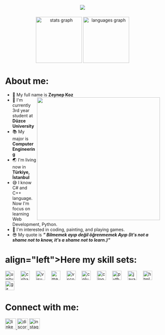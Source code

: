 <p align="center">
  <a href="https://github.com/fairyland0926"><img src="https://readme-typing-svg.herokuapp.com/?lines=Welcome%20to%20my%20github%20account;I'm%20Zeynep;I'm%20Computer%20Engineering%20Student;Always%20learning%20new%20things&font=Pacifico&center=true&width=650&height=120&color=ffffff&vCenter=true&size=45%22"></a>
</p>

###

<div align="center">
  <img src="https://github-readme-stats.vercel.app/api?username=nepatiess&hide_title=false&hide_rank=false&show_icons=true&include_all_commits=true&count_private=true&disable_animations=false&theme=github_dark&locale=en&hide_border=true" height="150" alt="stats graph"  />
  <img src="https://github-readme-stats.vercel.app/api/top-langs?username=nepatiess&locale=en&hide_title=false&layout=compact&card_width=320&langs_count=5&theme=github_dark&hide_border=true" height="150" alt="languages graph"  />
</div>

###
<h1 align="left">About me:</h1>

- 🥰 My full name is **Zeynep Koz** <img src="https://i0.wp.com/www.printmag.com/wp-content/uploads/2021/02/4cbe8d_f1ed2800a49649848102c68fc5a66e53mv2.gif?resize=476%2C280&ssl=1" width="400" align="right"/>
- :school: I'm currently 3rd year student at **Düzce University**
- :books: My major is **Computer Engineering**
- :earth_asia: I'm living now in **Türkiye, İstanbul**
- :sweat_smile: I know C# and C++ language. Now I'm focus on learning Web Development, Python.
- :monocle_face: I'm interested in coding, painting, and playing games.
- :sunglasses: My quote is ***" Bilmemek ayıp değil öğrenmemek Ayıp (It's not a shame not to know, it's a shame not to learn.)"*** 
###

<h1> align="left">Here my skill sets: </h1> 
<div align="left">
  <img src="https://cdn.jsdelivr.net/gh/devicons/devicon/icons/unity/unity-original.svg" height="30" alt="unity logo"  />
  <img width="12" />
  <img src="https://cdn.jsdelivr.net/gh/devicons/devicon/icons/csharp/csharp-original.svg" height="30" alt="csharp logo"  />
  <img width="12" />
  <img src="https://cdn.jsdelivr.net/gh/devicons/devicon/icons/visualstudio/visualstudio-plain.svg" height="30" alt="visualstudio logo"  />
  <img width="12" />
  <img src="https://cdn.jsdelivr.net/gh/devicons/devicon/icons/maya/maya-original.svg" height="30" alt="maya logo"  />
  <img width="12" />
  <img src="https://cdn.jsdelivr.net/gh/devicons/devicon/icons/vscode/vscode-original.svg" height="30" alt="vscode logo"  />
  <img width="12" />
  <img src="https://cdn.jsdelivr.net/gh/devicons/devicon/icons/cplusplus/cplusplus-original.svg" height="30" alt="cplusplus logo"  />
  <img width="12" />
  <img src="https://cdn.jsdelivr.net/gh/devicons/devicon/icons/c/c-original.svg" height="30" alt="c logo"  />
  <img width="12" />
  <img src="https://cdn.jsdelivr.net/gh/devicons/devicon/icons/python/python-original.svg" height="30" alt="python logo"  />
  <img width="12" />
  <img src="https://cdn.jsdelivr.net/gh/devicons/devicon/icons/javascript/javascript-original.svg" height="30" alt="javascript logo"  />
  <img width="12" />
  <img src="https://cdn.jsdelivr.net/gh/devicons/devicon/icons/html5/html5-original.svg" height="30" alt="html5 logo"  />
  <img width="12" />
  <img src="https://cdn.jsdelivr.net/gh/devicons/devicon/icons/git/git-original.svg" height="30" alt="git logo"  />
</div>

###
<h1 align="left">Connect with me:</h1>
<div align="left">
  <a href="https://www.linkedin.com/in/zeynep-koz34/" target="_blank">
    <img src="https://img.shields.io/static/v1?message=LinkedIn&logo=linkedin&label=&color=191919&logoColor=white&labelColor=&style=for-the-badge" height="35" alt="linkedin logo"  />
  </a>
  <a href="https://discord.com/users/467302273911881740" target="_blank">
    <img src="https://img.shields.io/static/v1?message=Discord&logo=discord&label=&color=191919&logoColor=white&labelColor=&style=for-the-badge" height="35" alt="discord logo"  />
  </a>
  <a href="https://www.instagram.com/nepatiess/" target="_blank">
    <img src="https://img.shields.io/static/v1?message=Instagram&logo=instagram&label=&color=191919&logoColor=white&labelColor=&style=for-the-badge" height="35" alt="instagram logo"  />
  </a>
</div>

###
